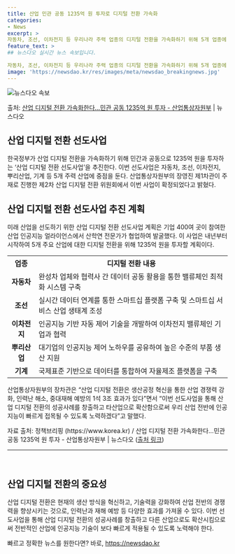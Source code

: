 ```yaml
---
title: 산업 민관 공동 1235억 원 투자로 디지털 전환 가속화
categories:
- News
excerpt: >
자동차, 조선, 이차전지 등 우리나라 주력 업종의 디지털 전환을 가속화하기 위해 5개 업종에 민관 공동으로 …
feature_text: >
## 뉴스다오 실시간 뉴스 속보입니다.

자동차, 조선, 이차전지 등 우리나라 주력 업종의 디지털 전환을 가속화하기 위해 5개 업종에 민관 공동으로 …
image: 'https://newsdao.kr/res/images/meta/newsdao_breakingnews.jpg'
---
```


![뉴스다오 속보](https://newsdao.kr/res/images/meta/newsdao_breakingnews.jpg)

<p>출처: <a href="https://newsdao.kr/2899" rel="dofollow">산업 디지털 전환 가속화한다…민관 공동 1235억 원 투자 - 산업통상자원부</a> | 뉴스다오</p>

<h2>산업 디지털 전환 선도사업</h2>

<p data-ke-size="size16">한국정부가 산업 디지털 전환을 가속화하기 위해 민간과 공동으로 1235억 원을 투자하는 ‘산업 디지털 전환 선도사업’을 추진한다. 이번 선도사업은 자동차, 조선, 이차전지, 뿌리산업, 기계 등 5개 주력 산업에 중점을 둔다. 산업통상자원부의 장영진 제1차관이 주재로 진행한 제2차 산업 디지털 전환 위원회에서 이번 사업이 확정되었다고 밝혔다. </p>

<h2 data-ke-size="size26">산업 디지털 전환 선도사업 추진 계획</h2>

<p data-ke-size="size16">미래 산업을 선도하기 위한 산업 디지털 전환 선도사업 계획은 기업 400여 곳이 참여한 산업 인공지능 얼라이언스에서 산학연 전문가가 협업하여 발굴했다. 이 사업은 내년부터 시작하여 5개 주요 산업에 대한 디지털 전환을 위해 1235억 원을 투자할 계획이다. </p>

<table>
  <tr>
    <th>업종</th>
    <th>디지털 전환 내용</th>
  </tr>
  <tr>
    <td style="text-align: center; height: 17px;"><b>자동차</b></td>
    <td>완성차 업체와 협력사 간 데이터 공동 활용을 통한 밸류체인 최적화 시스템 구축</td>
  </tr>
  <tr>
    <td style="text-align: center; height: 17px;"><b>조선</b></td>
    <td>실시간 데이터 연계를 통한 스마트십 플랫폼 구축 및 스마트십 서비스 산업 생태계 조성</td>
  </tr>
  <tr>
    <td style="text-align: center; height: 17px;"><b>이차전지</b></td>
    <td>인공지능 기반 자동 제어 기술을 개발하여 이차전지 밸류체인 기업과 협력</td>
  </tr>
  <tr>
    <td style="text-align: center; height: 17px;"><b>뿌리산업</b></td>
    <td>대기업의 인공지능 제어 노하우를 공유하여 높은 수준의 부품 생산 지원</td>
  </tr>
  <tr>
    <td style="text-align: center; height: 17px;"><b>기계</b></td>
    <td>국제표준 기반으로 데이터를 통합하여 자율제조 플랫폼을 구축</td>
  </tr>
</table>

<p data-ke-size="size16">산업통상자원부의 장차관은 “산업 디지털 전환은 생산공정 혁신을 통한 산업 경쟁력 강화, 인력난 해소, 중대재해 예방의 1석 3조 효과가 있다”면서 “이번 선도사업을 통해 산업 디지털 전환의 성공사례를 창출하고 타산업으로 확산함으로써 우리 산업 전반에 인공지능이 빠르게 접목될 수 있도록 노력하겠다”고 말했다.</p>

<p data-ke-size="size16">자료 출처: 정책브리핑 (https://www.korea.kr) / 산업 디지털 전환 가속화한다…민관 공동 1235억 원 투자 - 산업통상자원부 | 뉴스다오 (<a href="https://newsdao.kr/2899">출처 링크</a>)</p>

<hr>

<p data-ke-size="size16">&nbsp;</p>

<h2 data-ke-size="size26">산업 디지털 전환의 중요성</h2>

<p data-ke-size="size16">산업 디지털 전환은 현재의 생산 방식을 혁신하고, 기술력을 강화하여 산업 전반의 경쟁력을 향상시키는 것으로, 인력난과 재해 예방 등 다양한 효과를 가져올 수 있다. 이번 선도사업을 통해 산업 디지털 전환의 성공사례를 창출하고 다른 산업으로도 확산시킴으로써 전반적인 산업에 인공지능 기술이 보다 빠르게 적용될 수 있도록 노력해야 한다.</p> 

빠르고 정확한 뉴스를 원한다면? 바로, <a href="https://newsdao.kr" rel="dofollow">https://newsdao.kr</a>


    
